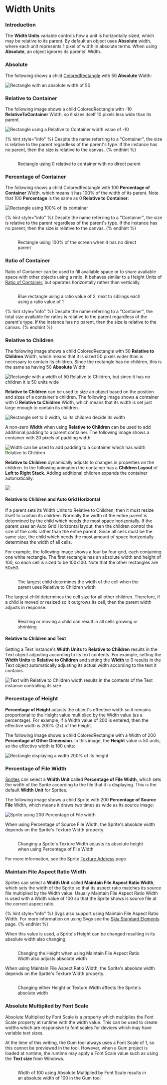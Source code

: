 # Width Units

### Introduction

The **Width Units** variable controls how a unit is horizontally sized, which may be relative to its parent. By default an object uses **Absolute** width, where each unit represents 1 pixel of width in absolute terms. When using **Absolute**, an object ignores its parents' Width.

### Absolute

The following shows a child [ColoredRectangle](../coloredrectangle.md) with 50 **Absolute** Width:

![Rectangle with an absolute width of 50](<../../../.gitbook/assets/11_05 35 01.png>)

### Relative to Container

The following image shows a child ColoredRectangle with -10 **RelativeToContainer** Width, so it sizes itself 10 pixels less wide than its parent.

![Rectangle using a Relative to Container width value of -10](<../../../.gitbook/assets/11_05 36 16.png>)

{% hint style="info" %}
Despite the name referring to a "Container", the size is relative to the parent regardless of the parent's type. If the instance has no parent, then the size is relative to the canvas.
{% endhint %}

<figure><img src="../../../.gitbook/assets/image (70).png" alt=""><figcaption><p>Rectangle using 0 relative to container with no direct parent</p></figcaption></figure>

### Percentage of Container

The following shows a child ColoredRectangle with 100 **Percentage of Container** Width, which means it has 100% of the width of its parent. Note that 100 **Percentage** is the same as 0 **Relative to Container**:

![Rectangle using 100% of its container](<../../../.gitbook/assets/02_10 09 01.png>)

{% hint style="info" %}
Despite the name referring to a "Container", the size is relative to the parent regardless of the parent's type. If the instance has no parent, then the size is relative to the canvas.
{% endhint %}

<figure><img src="../../../.gitbook/assets/image (69).png" alt=""><figcaption><p>Rectangle using 100% of the screen when it has no direct parent</p></figcaption></figure>

### Ratio of Container

Ratio of Container can be used to fill available space or to share available space with other objects using a ratio. It behaves similar to a Height Units of [Ratio of Container](height-units.md#ratio-of-container), but operates horizontally rather than vertically.

<figure><img src="../../../.gitbook/assets/image (1) (1) (1) (1) (1) (1) (1) (1) (1) (1) (1) (1) (1) (1) (1) (1) (1).png" alt=""><figcaption><p>Blue rectangle using a ratio value of 2, next to siblings each using a ratio value of 1</p></figcaption></figure>

{% hint style="info" %}
Despite the name referring to a "Container", the total size available for ratios is relative to the parent regardless of the parent's type. If the instance has no parent, then the size is relative to the canvas.
{% endhint %}

### Relative to Children

The following image shows a child ColoredRectangle with 50 **Relative to Children** Width, which means that it is sized 50 pixels wider than is necessary to contain its children. Since the rectangle has no children, this is the same as having 50 **Absolute** Width:

![Rectangle with a width of 50 Relative to Children, but since it has no children it is 50 units wide](<../../../.gitbook/assets/11_05 46 44.png>)

**Relative to Children** can be used to size an object based on the position and sizes of a container's children. The following image shows a container with 0 **Relative to Children** Width, which means that its width is set just large enough to contain its children.

![Rectangle set to 0 width, so its children decide its width](<../../../.gitbook/assets/11_05 48 45.png>)

A non-zero **Width** when using **Relative to Children** can be used to add additional padding to a parent container. The following image shows a container with 20 pixels of padding width:

![Width can be used to add padding to a container which has width Relative to Children](<../../../.gitbook/assets/11_05 49 45.png>)

**Relative to Children** dynamically adjusts to changes in properties on the children. In the following animation the container has a **Children Layout** of **Left to Right Stack**. Adding additional children expands the container automatically:

![](<../../../.gitbook/assets/LeftToRightStackSizeChildren (1).gif>)

#### Relative to Children and Auto Grid Horizontal

If a parent sets its Width Units to Relative to Children, then it must resize itself to contain its children. Normally the width of the entire parent is determined by the child which needs the most space horizontally. If the parent uses an Auto Grid Horizontal layout, then the children control the size of the _cells_ rather than the entire parent. Since all cells must be the same size, the child which needs the most amount of space horizontally determines the width of all cells.

For example, the following image shows a four by four grid, each containing one white rectangle. The first rectangle has an absolute width and height of 100, so each cell is sized to be 100x100. Note that the other rectangles are 50x50.

<figure><img src="../../../.gitbook/assets/11_15 30 38.png" alt=""><figcaption><p>The largest child determines the width of the cell when the parent uses Relative to Children width</p></figcaption></figure>

The largest child determines the cell size for all other children. Therefore, if a child is moved or resized so it outgrows its cell, then the parent width adjusts in response.

<figure><img src="../../../.gitbook/assets/11_15 34 05.gif" alt=""><figcaption><p>Resizing or moving a child can result in all cells growing or shrinking</p></figcaption></figure>

#### Relative to Children and Text

Setting a Text instance's **Width Units** to **Relative to Children** results in the Text object adjusting according to its text contents. For example, setting the **Width Units** to **Relative to Children** and setting the **Width** to 0 results in the Text object automatically adjusting its actual width according to the text it contains.

![Text with Relative to Children width results in the contents of the Text instance controlling its size](<../../../.gitbook/assets/11_05 52 48.png>)

### Percentage of Height

**Percentage of Height** adjusts the object's effective width so it remains proportional to the Height value multiplied by the Width value (as a percentage). For example, if a Width value of 200 is entered, then the effective width is 200% (2x) of the height.

The following image shows a child ColoredRectangle with a Width of 200 **Percentage of Other Dimension**. In this image, the **Height** value is 50 units, so the effective width is 100 units:

![Rectangle displaying a width 200% of its height](<../../../.gitbook/assets/11_05 55 15.png>)

### Percentage of File Width

[Sprites](../sprite/) can select a **Width Unit** called **Percentage of File Width**, which sets the width of the Sprite according to the file that it is displaying. This is the default **Width Unit** for Sprites.

The following image shows a child Sprite with 200 **Percentage of Source File** Width, which means it draws two times as wide as its source image:

![Sprite using 200 Percentage of File width](<../../../.gitbook/assets/11_05 58 09.png>)

When using Percentage of Source File Width, the Sprite's absolute width depends on the Sprite's Texture Width property.

<figure><img src="../../../.gitbook/assets/30_06 28 15.gif" alt=""><figcaption><p>Changing a Sprite's Texture Width adjusts its absolute height when using Percentage of File Width</p></figcaption></figure>

For more information, see the Sprite [Texture Address](../sprite/texture-address.md) page.

### Maintain File Aspect Ratio Width

Sprites can select a **Width Unit** called **Maintain File Aspect Ratio Width**, which sets the width of the Sprite so that its aspect ratio matches its source file multiplied by the Width value. Usually Maintain File Aspect Ratio Width is used with a Width value of 100 so that the Sprite shows is source file at the correct aspect ratio.&#x20;

{% hint style="info" %}
Svgs also support using Maintain File Aspect Ratio Width. For more information on using Svgs see the [Skia Standard Elements](../skia-standard-elements/) page.
{% endhint %}

When this value is used, a Sprite's Height can be changed resulting in its absolute width also changing.

<figure><img src="../../../.gitbook/assets/30_07 10 01 (1).gif" alt=""><figcaption><p>Changing the Height when using Maintain File Aspect Ratio Width also adjusts absolute width</p></figcaption></figure>

When using Maintain File Aspect Ratio Width, the Sprite's absolute width depends on the Sprite's Texture Width property.

<figure><img src="../../../.gitbook/assets/30_07 14 29.gif" alt=""><figcaption><p>Changing either Height or Texture Width affects the Sprite's absolute width</p></figcaption></figure>

### Absolute Multiplied by Font Scale

Absolute Multiplied by Font Scale is a property which multiplies the Font Scale property at runtime with the width value. This can be used to create widths which are responsive to font scales for devices which may have variable text sizes.

At the time of this writing, the Gum tool always uses a Font Scale of 1, so this cannot be previewed in the tool. However, when a Gum project is loaded at runtime, the runtime may apply a Font Scale value such as using the **Text size** from Windows.

<figure><img src="../../../.gitbook/assets/image (1) (1) (1) (1) (1) (1) (1) (1) (1) (1) (1) (1) (1) (1) (1) (1) (1) (1).png" alt=""><figcaption><p>Width of 100 using Absolute Multiplied by Font Scale results in an absolute width of 100 in the Gum tool</p></figcaption></figure>
